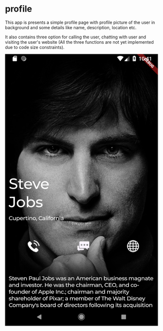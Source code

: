# profile

This app is presents a simple profile page with profile picture of the user in background and some details like name, description, location etc.

It also contains three option for calling the user, chatting with user and visiting the user's website (All the three functions are not yet implemented due to code size constraints).

![Demo Animation](https://github.com/amitgupta0294/profile/blob/master/Screenshot_1561871482.png?raw=true)
